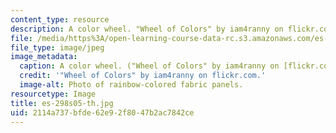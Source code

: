 ```yaml
---
content_type: resource
description: A color wheel. "Wheel of Colors" by iam4ranny on flickr.com.
file: /media/https%3A/open-learning-course-data-rc.s3.amazonaws.com/es-298-art-of-color-spring-2005/2114a737bfde62e92f8047b2ac7842ce_es-298s05-th.jpg
file_type: image/jpeg
image_metadata:
  caption: A color wheel. ("Wheel of Colors" by iam4ranny on [flickr.com](http://www.flickr.com/).)
  credit: '"Wheel of Colors" by iam4ranny on flickr.com.'
  image-alt: Photo of rainbow-colored fabric panels.
resourcetype: Image
title: es-298s05-th.jpg
uid: 2114a737-bfde-62e9-2f80-47b2ac7842ce
---
```

